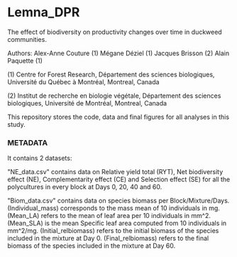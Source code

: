 # Lemna_DPR
The effect of biodiversity on productivity changes over time in duckweed communities.

Authors:
Alex-Anne Couture (1)
Mégane Déziel (1)
Jacques Brisson (2)
Alain Paquette (1)

(1) Centre for Forest Research, Département des sciences biologiques, Université du Québec à Montréal, Montreal, Canada

(2) Institut de recherche en biologie végétale, Département des sciences biologiques, Université de Montréal, Montreal, Canada

This repository stores the code, data and final figures for all analyses in this study.

### METADATA

It contains 2 datasets: 

"NE_data.csv" contains data on Relative yield total (RYT), Net biodiversity effect (NE), Complementarity effect (CE) and Selection effect (SE) for all the polycultures in every block at Days 0, 20, 40 and 60.

"Biom_data.csv" contains data on species biomass per Block/Mixture/Days. 
(Individual_mass) corresponds to the mass mean of 10 individuals in mg.
(Mean_LA) refers to the mean of leaf area per 10 individuals in mm^2.
(Mean_SLA) is the mean Specific leaf area computed from 10 individuals in mm^2/mg.
(Initial_relbiomass) refers to the initial biomass of the species included in the mixture at Day 0.
(Final_relbiomass) refers to the final biomass of the species included in the mixture at Day 60.


